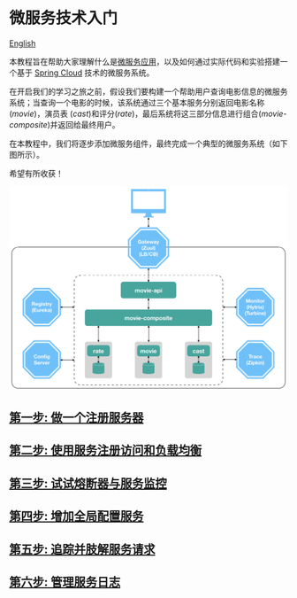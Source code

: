 # 微服务技术入门

[English](../README.md)

本教程旨在帮助大家理解什么是[微服务应用](https://github.com/xulinhao/study-resource/blob/master/devops/MS.md)，以及如何通过实际代码和实验搭建一个基于 [Spring Cloud](https://projects.spring.io/spring-cloud/) 技术的微服务系统。

在开启我们的学习之旅之前，假设我们要构建一个帮助用户查询电影信息的微服务系统；当查询一个电影的时候，该系统通过三个基本服务分别返回电影名称
(*movie*)，演员表
(*cast*)和评分(*rate*)，最后系统将这三部分信息进行组合(*movie-composite*)并返回给最终用户。

在本教程中，我们将逐步添加微服务组件，最终完成一个典型的微服务系统（如下图所示）。

希望有所收获！

![system architecture](system.png)


## [第一步: 做一个注册服务器](part-1-cn.md)

## [第二步: 使用服务注册访问和负载均衡](part-2-cn.md)

## [第三步: 试试熔断器与服务监控](part-3-cn.md)

## [第四步: 增加全局配置服务](part-4-cn.md)

## [第五步: 追踪并肢解服务请求](part-5-cn.md)

## [第六步: 管理服务日志](part-6-cn.md)

